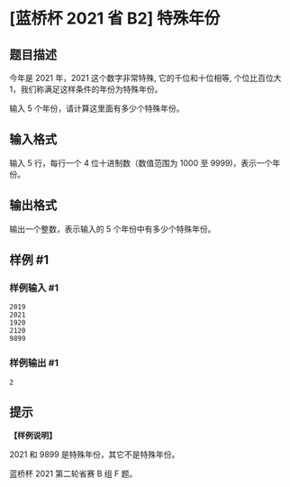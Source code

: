 # [蓝桥杯 2021 省 B2] 特殊年份

## 题目描述

今年是 2021 年，2021 这个数字非常特殊, 它的千位和十位相等, 个位比百位大 $1$，我们称满足这样条件的年份为特殊年份。

输入 $5$ 个年份，请计算这里面有多少个特殊年份。


## 输入格式

输入 $5$ 行，每行一个 $4$ 位十进制数（数值范围为 $1000$ 至 $9999$)，表示一个年份。

## 输出格式

输出一个整数，表示输入的 $5$ 个年份中有多少个特殊年份。

## 样例 #1

### 样例输入 #1
```
2019
2021
1920
2120
9899
```

### 样例输出 #1

```
2
```

## 提示

**【样例说明】** 

2021 和 9899 是特殊年份，其它不是特殊年份。 

蓝桥杯 2021 第二轮省赛 B 组 F 题。

